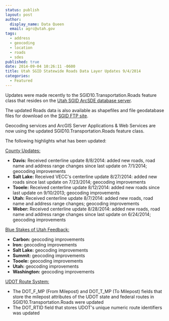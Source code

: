 ```yaml
---
status: publish
layout: post
author:
  display_name: Data Queen
  email: agrc@utah.gov
tags:
  - address
  - geocoding
  - location
  - roads
  - sdes
published: true
date: 2014-09-04 10:26:11 -0600
title: Utah SGID Statewide Roads Data Layer Updates 9/4/2014
categories:
  - Featured
---
```

<p>Updates were made recently to the SGID10.Transportation.Roads feature class that resides on the <a href="{{ "/data/how-to-connect-to-the-sgid-via-sde/" | prepend: site.baseurl }}">Utah SGID ArcSDE database server</a>.</p>
<p>The updated Roads data is also available as shapefiles and file geodatabase files for download on the <a href="ftp://ftp.agrc.utah.gov/UtahSGID_Vector/UTM12_NAD83/TRANSPORTATION/PackagedData/_Statewide/UtahRoadAndHighwaySystem/">SGID FTP site</a>.</p>
<p>Geocoding services and ArcGIS Server Applications & Web Services are now using the updated SGID10.Transportation.Roads feature class.</p>
<p>The following highlights what has been updated:</p>
<p><span style="text-decoration: underline;">County Updates:</span></p>
<ul>
<li><strong>Davis:</strong> Received centerline update 8/8/2014: added new roads, road name and address range changes since last update on 7/1/2014; geocoding improvements</li>
<li><strong>Salt Lake:</strong> Received VECC's centerline update 8/27/2014: added new roads since last update on 7/23/2014; geocoding improvements</li>
<li><strong>Tooele:</strong> Received centerline update 8/12/2014: added new roads since last update on 9/10/2013; geocoding improvements</li>
<li><strong>Utah:</strong> Received centerline update 8/7/2014: added new roads, road name and address range changes; geocoding improvements</li>
<li><strong>Weber:</strong> Received centerline update 8/28/2014: added new roads, road name and address range changes since last update on 6/24/2014; geocoding improvements</li>
</ul>
<p><span style="text-decoration: underline;">Blue Stakes of Utah Feedback:</span></p>
<ul>
<li><strong>Carbon:</strong> geocoding improvements</li>
<li><strong>Iron:</strong> geocoding improvements</li>
<li><strong>Salt Lake:</strong> geocoding improvements</li>
<li><strong>Summit:</strong> geocoding improvements</li>
<li><strong>Tooele:</strong> geocoding improvements</li>
<li><strong>Utah:</strong> geocoding improvements</li>
<li><strong>Washington:</strong> geocoding improvements</li>
</ul>
<p><span style="text-decoration: underline;">UDOT Route System:</span></p>
<ul>
<li>The DOT_F_MP (From Milepost) and DOT_T_MP (To Milepost) fields that store the milepost attributes of the UDOT state and federal routes in SGID10.Transportation.Roads were updated</li>
<li>The DOT_RTID field that stores UDOT's unique numeric route identifiers was updated</li>
</ul>
